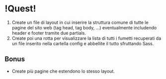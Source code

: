 # !Quest! #

1. Create un file di layout in cui inserire la struttura comune di tutte le pagine del sito web (tag head, tag body, ...) eventualmente includendo header e footer tramite due partials.
2. Create poi una rotta per visualizzare la lista di tutti i fumetti recuperati da un file inserito nella cartella config e abbellite il tutto sfruttando Sass.


## Bonus

- Create più pagine che estendono lo stesso layout.